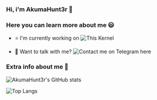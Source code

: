 ### Hi, i'm AkumaHunt3r 👋
### Here you can learn more about me 😃

- ⭐ I'm currently working on
![This Kernel](https://github.com/AkumaHunt3r/android_kernel_motorola_msm8953)

- 💬 Want to talk with me?
![Contact me on Telegram here](t.me/AkumaHunt3r)

### Extra info about me 🧠

![AkumaHunt3r's GitHub stats](https://github-readme-stats.vercel.app/api?username=AkumaHunt3r&show_icons=true&theme=tokyonight)

![Top Langs](https://github-readme-stats.vercel.app/api/top-langs/?username=AkumaHunt3r&layout=compact)
